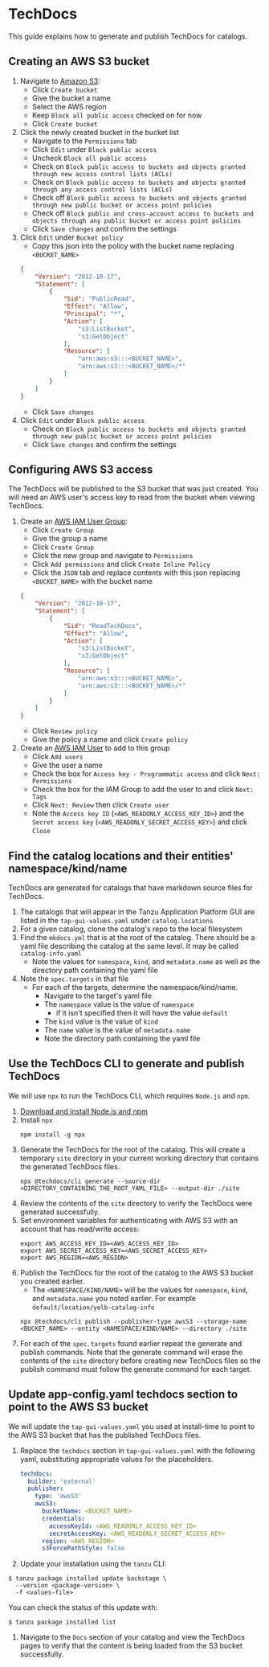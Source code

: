 # TechDocs

This guide explains how to generate and publish TechDocs for catalogs.

## Creating an AWS S3 bucket

1. Navigate to [Amazon S3](https://s3.console.aws.amazon.com/s3/home):
    - Click `Create bucket`
    - Give the bucket a name
    - Select the AWS region
    - Keep `Block all public access` checked on for now
    - Click `Create bucket`
1. Click the newly created bucket in the bucket list
    - Navigate to the `Permissions` tab
    - Click `Edit` under `Block public access`
    - Uncheck `Block all public access`
    - Check on `Block public access to buckets and objects granted through new access control lists (ACLs)`
    - Check on `Block public access to buckets and objects granted through any access control lists (ACLs)`
    - Check off `Block public access to buckets and objects granted through new public bucket or access point policies`
    - Check off `Block public and cross-account access to buckets and objects through any public bucket or access point policies`
    - Click `Save changes` and confirm the settings
1. Click `Edit` under `Bucket policy`
    - Copy this json into the policy with the bucket name replacing `<BUCKET_NAME>`
    ```json
    {
        "Version": "2012-10-17",
        "Statement": [
            {
                "Sid": "PublicRead",
                "Effect": "Allow",
                "Principal": "*",
                "Action": [
                    "s3:ListBucket",
                    "s3:GetObject"
                ],
                "Resource": [
                    "arn:aws:s3:::<BUCKET_NAME>",
                    "arn:aws:s3:::<BUCKET_NAME>/*"
                ]
            }
        ]
    }
    ```
    - Click `Save changes`
1. Click `Edit` under `Block public access`
    - Check on `Block public access to buckets and objects granted through new public bucket or access point policies`
    - Click `Save changes` and confirm the settings


## Configuring AWS S3 access

The TechDocs will be published to the S3 bucket that was just created. You will need an AWS user's access key to read from the bucket when viewing TechDocs.

1. Create an [AWS IAM User Group](https://console.aws.amazon.com/iamv2/home#/groups):
    - Click `Create Group`
    - Give the group a name
    - Click `Create Group`
    - Click the new group and navigate to `Permissions`
    - Click `Add permissions` and click `Create Inline Policy`
    - Click the `JSON` tab and replace contents with this json replacing `<BUCKET_NAME>` with the bucket name
    ```json
    {
        "Version": "2012-10-17",
        "Statement": [
            {
                "Sid": "ReadTechDocs",
                "Effect": "Allow",
                "Action": [
                    "s3:ListBucket",
                    "s3:GetObject"
                ],
                "Resource": [
                    "arn:aws:s3:::<BUCKET_NAME>",
                    "arn:aws:s3:::<BUCKET_NAME>/*"
                ]
            }
        ]
    }
    ```
    - Click `Review policy`
    - Give the policy a name and click `Create policy`
1. Create an [AWS IAM User](https://console.aws.amazon.com/iamv2/home#/users) to add to this group
   - Click `Add users`
   - Give the user a name
   - Check the box for `Access key - Programmatic access` and click `Next: Permissions`
   - Check the box for the IAM Group to add the user to and click `Next: Tags`
   - Click `Next: Review` then click `Create user`
   - Note the `Access key ID` (`<AWS_READONLY_ACCESS_KEY_ID>`) and the `Secret access key` (`<AWS_READONLY_SECRET_ACCESS_KEY>`) and click `Close`


## Find the catalog locations and their entities' namespace/kind/name

TechDocs are generated for catalogs that have markdown source files for TechDocs.

1. The catalogs that will appear in the Tanzu Application Platform GUI are listed in the `tap-gui-values.yaml` under `catalog.locations`
1. For a given catalog, clone the catalog's repo to the local filesystem
1. Find the `mkdocs.yml` that is at the root of the catalog. There should be a yaml file describing the catalog at the same level. It may be called `catalog-info.yaml`
    - Note the values for `namespace`, `kind`, and `metadata.name` as well as the directory path containing the yaml file
1. Note the `spec.targets` in that file
    - For each of the targets, determine the namespace/kind/name.
        - Navigate to the target's yaml file
        - The `namespace` value is the value of `namespace`
            - if it isn't specified then it will have the value `default`
        - The `kind` value is the value of `kind`
        - The `name` value is the value of `metadata.name`
        - Note the directory path containing the yaml file

## Use the TechDocs CLI to generate and publish TechDocs

We will use `npx` to run the TechDocs CLI, which requires `Node.js` and `npm`.

1. [Download and install Node.js and npm](https://docs.npmjs.com/downloading-and-installing-node-js-and-npm)
1. Install `npx`
    ```shell
    npm install -g npx
    ```
1. Generate the TechDocs for the root of the catalog. This will create a temporary `site` directory in your current working directory that contains the generated TechDocs files.
    ```shell
    npx @techdocs/cli generate --source-dir <DIRECTORY_CONTAINING_THE_ROOT_YAML_FILE> --output-dir ./site
    ```
1. Review the contents of the `site` directory to verify the TechDocs were generated successfully.
1. Set environment variables for authenticating with AWS S3 with an account that has read/write access:
    ```shell
    export AWS_ACCESS_KEY_ID=<AWS_ACCESS_KEY_ID>
    export AWS_SECRET_ACCESS_KEY=<AWS_SECRET_ACCESS_KEY>
    export AWS_REGION=<AWS_REGION>
    ```
1. Publish the TechDocs for the root of the catalog to the AWS S3 bucket you created earlier.
    - The `<NAMESPACE/KIND/NAME>` will be the values for `namespace`, `kind`, and `metadata.name` you noted earlier. For example `default/location/yelb-catalog-info`
    ```shell
    npx @techdocs/cli publish --publisher-type awsS3 --storage-name <BUCKET_NAME> --entity <NAMESPACE/KIND/NAME> --directory ./site
    ```
1. For each of the `spec.targets` found earlier repeat the generate and publish commands. Note that the generate command will erase the contents of the `site` directory before creating new TechDocs files so the publish command must follow the generate command for each target.

## Update app-config.yaml techdocs section to point to the AWS S3 bucket

We will update the `tap-gui-values.yaml` you used at install-time to point to the AWS S3 bucket that has the published TechDocs files.

1. Replace the `techdocs` section in `tap-gui-values.yaml` with the following yaml, substituting appropriate values for the placeholders.
    ```yaml
    techdocs:
      builder: 'external'
      publisher:
        type: 'awsS3'
        awsS3:
          bucketName: <BUCKET_NAME>
          credentials:
            accessKeyId: <AWS_READONLY_ACCESS_KEY_ID>
            secretAccessKey: <AWS_READONLY_SECRET_ACCESS_KEY>
          region: <AWS_REGION>
          s3ForcePathStyle: false
    ```

1. Update your installation using the `tanzu` CLI:

```shell
$ tanzu package installed update backstage \
  --version <package-version> \
  -f <values-file>
```
You can check the status of this update with:
```shell
$ tanzu package installed list
```

1. Navigate to the `Docs` section of your catalog and view the TechDocs pages to verify that the content is being loaded from the S3 bucket successfully.

